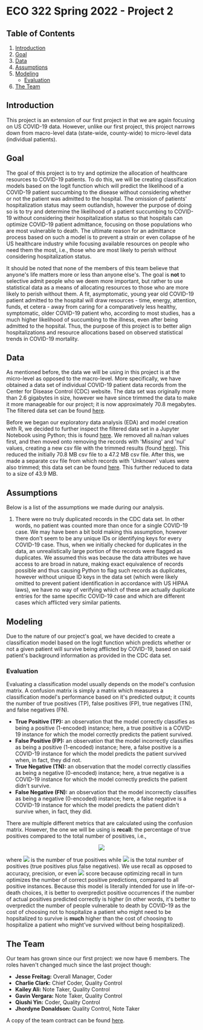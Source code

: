 # ECO 322 Spring 2022 - Project 2

## Table of Contents

1. [Introduction](#introduction)
2. [Goal](#goal)
3. [Data](#data)
4. [Assumptions](#assumptions)
5. [Modeling](#modeling)
    - [Evaluation](#evaluation)
6. [The Team](#the-team)

## Introduction

This project is an extension of our first project in that we are again focusing on US COVID-19 data. However, unlike our first project, this project narrows down from macro-level data (state-wide, county-wide) to micro-level data (individual patients).

## Goal

The goal of this project is to try and optimize the allocation of healthcare resources to COVID-19 patients. To do this, we will be creating classification models based on the logit function which will predict the likelihood of a COVID-19 patient succumbing to the disease without considering whether or not the patient was admitted to the hospital. The omission of patients' hospitalization status may seem outlandish, however the purpose of doing so is to try and determine the likelihood of a patient succumbing to COVID-19 without considering their hospitalization status so that hospitals can optimize COVID-19 patient admittance, focusing on those populations who are most vulnerable to death. The ultimate reason for an admittance process based on such a model is to prevent a strain or even collapse of he US healthcare industry while focusing available resources on people who need them the most, i.e., those who are most likely to perish without considering hospitalization status.

It should be noted that none of the members of this team believe that anyone's life matters more or less than anyone else's. The goal is **not** to selective admit people who we deem more important, but rather to use statistical data as a means of allocating resources to those who are more likely to perish without them. A fit, asymptomatic, young year old COVID-19 patient admitted to the hospital will draw resources - time, energy, attention, funds, et cetera - away from caring for a comparatively less healthy, symptomatic, older COVID-19 patient who, according to most studies, has a much higher likelihood of succumbing to the illness, even after being admitted to the hopsital. Thus, the purpose of this project is to better align hospitalizations and resource allocations based on observed statistical trends in COVID-19 mortality. 

## Data 

As mentioned before, the data we will be using in this project is at the micro-level as opposed to the macro-level. More specifically, we have obtained a data set of individual COVID-19 patient data records from the Center for Disease Control (CDC) website. The data set was originally more than 2.6 gigabytes in size, however we have since trimmed the data to make it more manageable for our project; it is now approximately 70.8 megabytes. The filtered data set can be found [here](./data/project-filtered-data.csv).

Before we began our exploratory data analysis (EDA) and model creation with R, we decided to further inspect the filtered data set in a Jupyter Notebook using Python; this is found [here](./src/data-cleaning.ipynb). We removed all na/nan values first, and then moved onto removing the records with 'Missing' and 'nul' values, creating a new csv file with the trimmed results (found [here](./data/trimmed-data-with-unknowns.csv)). This reduced the initially 70.8 MB csv file to a 47.2 MB csv file. After this, we made a separate csv file from which records with 'Unknown' values were also trimmed; this data set can be found [here](./data/trimmed-data-without-unknowns.csv). This further reduced to data to a size of 43.9 MB. 

## Assumptions

Below is a list of the assumptions we made during our analysis.

1. There were no truly duplicated records in the CDC data set. In other words, no patient was counted more than once for a single COVID-19 case. We may have been a bit bold making this assumption, however there don't seem to be any unique IDs or identifying keys for every COVID-19 case. Thus, when we initially checked for duplicates in the data, an unrealistically large portion of the records were flagged as duplicates. We assumed this was because the data attributes we have access to are broad in nature, making exact equivalence of records possible and thus causing Python to flag such records as duplicates, however without unique ID keys in the data set (which were likely omitted to prevent patient identification in accordance with US HIPAA laws), we have no way of verifying which of these are actually duplicate entries for the same specific COVID-19 case and which are different cases which afflicted very similar patients.

## Modeling

Due to the nature of our project's goal, we have decided to create a classification model based on the logit function which predicts whether or not a given patient will survive being afflicted by COVID-19, based on said patient's background information as provided in the CDC data set. 

### Evaluation

Evaluating a classification model usually depends on the model's confusion matrix. A confusion matrix is simply a matrix which measures a classification model's performance based on it's predicted output; it counts the number of true positives (TP), false positives (FP), true negatives (TN), and false negatives (FN).

  - **True Positive (TP):** an observation that the model correctly classifies as being a positive (1-encoded) instance; here, a true positive is a COVID-19 instance for which the model correctly predicts the patient survived.
  - **False Positive (FP):** an observation that the model incorrectly classifies as being a positive (1-encoded) instance; here, a false positive is a COVID-19 instance for which the model predicts the patient survived when, in fact, they did not.
  - **True Negative (TN):** an observation that the model correctly classifies as being a negative (0-encoded) instance; here, a true negative is a COVID-19 instance for which the model correctly predicts the patient didn't survive.
  - **False Negative (FN):** an observation that the model incorrectly classifies as being a negative (0-encoded) instance; here, a false negative is a COVID-19 instance for which the model predicts the patient didn't survive when, in fact, they did. 

There are multiple different metrics that are calculated using the confusion matrix. However, the one we will be using is **recall:** the percentage of true positives compared to the total number of positives, i.e.,

<p align="center">
    <img src="https://render.githubusercontent.com/render/math?math=recall = \frac{TP}{P}">
</p>

where <img src="https://render.githubusercontent.com/render/math?math=TP"> is the number of true positives while <img src="https://render.githubusercontent.com/render/math?math=P"> is the total number of positives (true positives plus false negatives). We use recall as opposed to accuracy, precision, or even <img src="https://render.githubusercontent.com/render/math?math=F_1"> score because optimizing recall in turn optimizes the number of correct positive predictions, compared to all positive instances. Because this model is literally intended for use in life-or-death choices, it is better to overpredict positive occurrences if the number of actual positives predicted correctly is higher (in other words, it's better to overpredict the number of people vulnerable to death by COVID-19 as the cost of choosing not to hospitalize a patient who might need to be hopsitalized to survive is **much** higher than the cost of choosing to hospitalize a patient who might've survived without being hospitalized).

## The Team

Our team has grown since our first project: we now have 6 members. The roles haven't changed much since the last project though:

  - **Jesse Freitag:** Overall Manager, Coder
  - **Charlie Clark:** Chief Coder, Quality Control
  - **Kailey Ali:** Note Taker, Quality Control
  - **Gavin Vergara:** Note Taker, Quality Control
  - **Qiushi Yin:** Coder, Quality Control
  - **Jhordyne Donaldson:** Quality Control, Note Taker

A copy of the team contract can be found [here](./project-2-group-contract.pdf).
